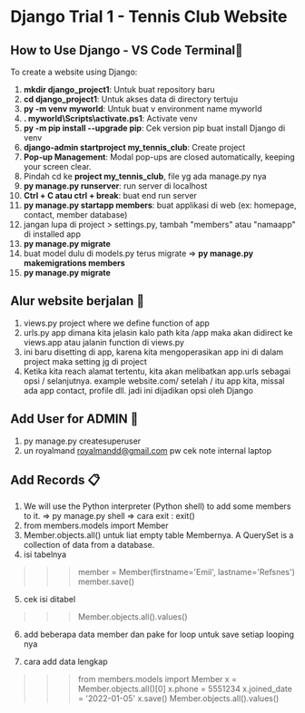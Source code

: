 # Django Trial 1 - Tennis Club Website

## How to Use Django - VS Code Terminal🌟
To create a website using Django:

1. **mkdir django_project1**: Untuk buat repository baru
2. **cd django_project1**: Untuk akses data di directory tertuju
3. **py -m venv myworld**: Untuk buat v environment name myworld
4. **. myworld\Scripts\activate.ps1**: Activate venv
5. **py -m pip install --upgrade pip**: Cek version pip buat install Django di venv
6. **django-admin startproject my_tennis_club**: Create project
7. **Pop-up Management**: Modal pop-ups are closed automatically, keeping your screen clear.
8. Pindah cd ke **project my_tennis_club**, file yg ada manage.py nya
9. **py manage.py runserver**: run server di localhost
10. **Ctrl + C atau ctrl + break**: buat end run server
11. **py manage.py startapp members**: buat applikasi di web (ex: homepage, contact, member database)
12. jangan lupa di project > settings.py, tambah "members" atau "namaapp" di installed app
13. **py manage.py migrate**
14. buat model dulu di models.py terus migrate => **py manage.py makemigrations members**
15. **py manage.py migrate**


## Alur website berjalan 📖
1. views.py project where we define function of app
2. urls.py app dimana kita jelasin kalo path kita /app maka akan didirect ke views.app atau jalanin function di views.py
3. ini baru disetting di app, karena kita mengoperasikan app ini di dalam project maka setting jg di project
4. Ketika kita reach alamat tertentu, kita akan melibatkan app.urls sebagai opsi / selanjutnya. example website.com/ setelah / itu app kita, missal ada app contact, profile dll. jadi ini dijadikan opsi oleh Django


## Add User for ADMIN 🤝
1. py manage.py createsuperuser 
2. un royalmand royalmandd@gmail.com pw cek note internal laptop

## Add Records 📋
1. We will use the Python interpreter (Python shell) to add some members to it. => py manage.py shell => cara exit : exit()
2. from members.models import Member
3. Member.objects.all() untuk liat empty table Membernya. A QuerySet is a collection of data from a database.
4. isi tabelnya 
>>> member = Member(firstname='Emil', lastname='Refsnes')
>>> member.save()
5. cek isi ditabel 
>>> Member.objects.all().values()
6. add beberapa data member dan pake for loop untuk save setiap looping nya 

7. cara add data lengkap 
>>> from members.models import Member
>>> x = Member.objects.all()[0]
>>> x.phone = 5551234
>>> x.joined_date = '2022-01-05'
>>> x.save()
>>> Member.objects.all().values()

